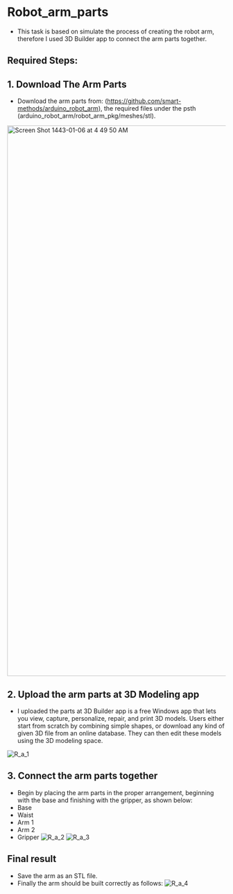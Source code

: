 # Robot_arm_parts
 - This task is based on simulate the process of creating the robot arm, therefore I used 3D Builder app to connect the arm parts together.
 
 ## **Required Steps:**
 
 ## 1. Download The Arm Parts
- Download the arm parts from: (https://github.com/smart-methods/arduino_robot_arm), the required files under the psth (arduino_robot_arm/robot_arm_pkg/meshes/stl).

<img width="1266" alt="Screen Shot 1443-01-06 at 4 49 50 AM" src="https://user-images.githubusercontent.com/86277104/129430948-82837d97-567d-4d80-a7df-046f91293a1b.png">

## 2. Upload the arm parts at 3D Modeling app
- I uploaded the parts at 3D Builder app is a free Windows app that lets you view, capture, personalize, repair, and print 3D models. Users either start from scratch by combining simple shapes, or download any kind of given 3D file from an online database. They can then edit these models using the 3D modeling space.

![R_a_1](https://user-images.githubusercontent.com/86277104/129431175-6d435f93-78d5-4200-80fd-75ae0cd75996.png)

## 3. Connect the arm parts together
- Begin by placing the arm parts in the proper arrangement, beginning with the base and finishing with the gripper, as shown below:
- Base
- Waist
- Arm 1
- Arm 2
- Gripper
![R_a_2](https://user-images.githubusercontent.com/86277104/129431417-12af7b5d-0003-4781-924f-f3fb7ba39fa1.png)
![R_a_3](https://user-images.githubusercontent.com/86277104/129431418-2c4a29b4-efb9-48ee-bd35-befbb2cc329e.png)

## Final result
- Save the arm as an STL file.
- Finally the arm should be built correctly as follows:
![R_a_4](https://user-images.githubusercontent.com/86277104/129431574-a4d688e7-8250-4a3f-acfe-2ed66686d558.png)
